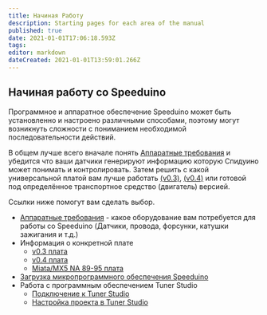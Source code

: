 ```yaml
---
title: Начиная Работу
description: Starting pages for each area of the manual
published: true
date: 2021-01-01T17:06:18.593Z
tags: 
editor: markdown
dateCreated: 2021-01-01T13:59:01.266Z
---
```


## Начиная работу со Speeduino
Программное и аппаратное обеспечение Speeduino может быть установленно и настроено различными способами, поэтому могут возникнуть сложности с пониманием необходимой последовательности действий. 

В общем лучше всего вначале понять [Аппаратные требования](/Hardware_requirements) и убедится что ваши датчики генерируют информацию которую Спидуино может понимать и контролировать. Затем решить с какой универсальной платой вам лучше работать [(v0.3)](/boards/V03), [(v0.4)](/boards/V04) или готовой под определённое транспортное средство (двигатель) версией.  

Ссылки ниже помогут вам сделать выбор. 

- [Аппаратные требования](/Hardware_requirements) - какое оборудование вам потребуется для работы со Speeduino (Датчики, провода, форсунки, катушки зажигания и т.д.)
- Информация о конкретной плате
  - [v0.3 плата](/boards/V03)
  - [v0.4 плата](/boards/V04)
  - [Miata/MX5 NA 89-95 плата](/boards/MX5_PNP)
-   [Загрузка микропрограммного обеспечения Speeduino](/Installing_Firmware)
-   Работа с программным обеспечением Tuner Studio
    -   [Подключение к Tuner Studio](/Connecting_to_TunerStudio)
    -   [Настройка проекта в Tuner Studio](/Configuring_TunerStudio)